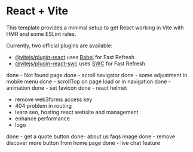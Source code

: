 # React + Vite

This template provides a minimal setup to get React working in Vite with HMR and some ESLint rules.

Currently, two official plugins are available:

- [@vitejs/plugin-react](https://github.com/vitejs/vite-plugin-react/blob/main/packages/plugin-react/README.md) uses [Babel](https://babeljs.io/) for Fast Refresh
- [@vitejs/plugin-react-swc](https://github.com/vitejs/vite-plugin-react-swc) uses [SWC](https://swc.rs/) for Fast Refresh


done - Not found page 
done - scroll navigator
done - some adjustment in mobile menu
done - scrollTop on page load or in navigation
done - animation
done - set favicon
done - react helmet
- remove web3forms access key
- 404 problem in routing
- learn seo, hosting react website and management
- enhance performance
- logo

done - get a quote button
done- about us faqs image
done - remove discover more button from home page
done - live chat feature